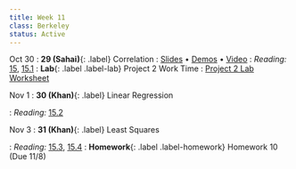 ```yaml
---
title: Week 11
class: Berkeley
status: Active
---
```


Oct 30
: **29 (Sahai)**{: .label} Correlation
  : [Slides](https://docs.google.com/presentation/d/1oKzziuyDXis1eTdmsN8m5t2BHwfsUGRWc5iqeOcc-mM/edit?usp=sharing) &#8226; [Demos](https://data8.datahub.berkeley.edu/hub/user-redirect/git-pull?repo=https%3A%2F%2Fgithub.com%2Fdata-8%2Fmaterials-fa23&urlpath=tree%2Fmaterials-fa23%2Flec%2Flec29%2Flec29.ipynb&branch=main) &#8226; [Video](https://bcourses.berkeley.edu/courses/1528314/external_tools/78985)
: *Reading:* [15](https://inferentialthinking.com/chapters/15/Prediction.html), [15.1](https://inferentialthinking.com/chapters/15/1/Correlation.html)
: **Lab**{: .label .label-lab} Project 2 Work Time
  : [Project 2 Lab Worksheet](https://drive.google.com/file/d/13E60jJT0f4L5P9lL0Xb1sGZZHYHQAlgI/view?usp=drive_link)

Nov 1
: **30 (Khan)**{: .label} Linear Regression
  <!-- : [Slides]() &#8226; [Demos]()-->
   <!-- &#8226; [Video](https://bcourses.berkeley.edu/courses/1528314/external_tools/78985) -->
: *Reading:* [15.2](https://inferentialthinking.com/chapters/15/2/Regression_Line.html)

Nov 3
: **31 (Khan)**{: .label} Least Squares
  <!-- : [Slides]() &#8226; [Demos]()-->
   <!-- &#8226; [Video](https://bcourses.berkeley.edu/courses/1528314/external_tools/78985) -->
: *Reading:* [15.3](https://inferentialthinking.com/chapters/15/3/Method_of_Least_Squares.html), [15.4](https://inferentialthinking.com/chapters/15/4/Least_Squares_Regression.html)
: **Homework**{: .label .label-homework} Homework 10 (Due 11/8)
